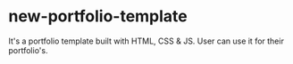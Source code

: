 # new-portfolio-template
It's a portfolio template built with HTML, CSS &amp; JS. User can use it for their portfolio's.
